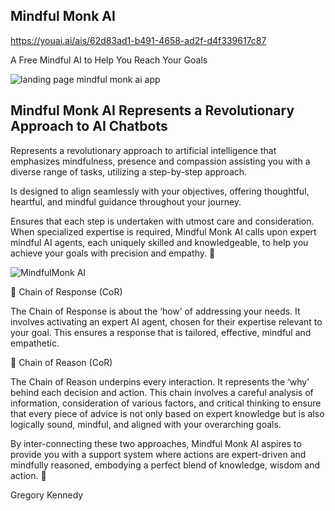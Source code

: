 ## Mindful Monk AI
https://youai.ai/ais/62d83ad1-b491-4658-ad2f-d4f339617c87

A Free Mindful AI to Help You Reach Your Goals

![landing page mindful monk ai app](https://github.com/themindfuldude/MindfulMonkAI/assets/130063458/0742c37f-cfe3-4914-aebc-9a4ce3167958)


## Mindful Monk AI Represents a Revolutionary Approach to AI Chatbots

Represents a revolutionary approach to artificial intelligence that emphasizes mindfulness, presence and compassion assisting you with a diverse range of tasks, utilizing a step-by-step approach.


Is designed to align seamlessly with your objectives, offering thoughtful, heartful, and mindful guidance throughout your journey.



Ensures that each step is undertaken with utmost care and consideration.
When specialized expertise is required, Mindful Monk AI calls upon expert mindful AI agents, each uniquely skilled and knowledgeable, to help you achieve your goals with precision and empathy. 🌱

![MindfulMonk AI](https://github.com/themindfuldude/MindfulMonkAI/assets/130063458/569775ee-bf03-4036-a598-0d4bba60d7c8)


🔗 Chain of Response (CoR)

The Chain of Response is about the ‘how’ of addressing your needs.
It involves activating an expert AI agent, chosen for their expertise relevant to your goal.
This ensures a response that is tailored, effective, mindful and empathetic.


🔗 Chain of Reason (CoR)

The Chain of Reason underpins every interaction.
It represents the ‘why’ behind each decision and action.
This chain involves a careful analysis of information, consideration of various factors, and critical thinking to ensure that every piece of advice is not only based on expert knowledge but is also logically sound, mindful, and aligned with your overarching goals.

By inter-connecting these two approaches, Mindful Monk AI aspires to provide you with a support system where actions are expert-driven and mindfully reasoned, embodying a perfect blend of knowledge, wisdom and action. 🌿

Gregory Kennedy


